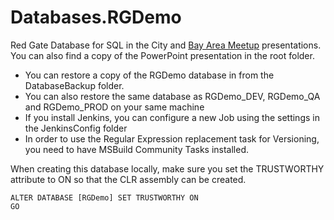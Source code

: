 Databases.RGDemo
================

Red Gate Database for SQL in the City and [Bay Area Meetup](http://bit.ly/11QTbi3) presentations.
You can also find a copy of the PowerPoint presentation in the root folder.


* You can restore a copy of the RGDemo database in from the DatabaseBackup folder.
* You can also restore the same database as RGDemo_DEV, RGDemo_QA and RGDemo_PROD on your same machine
* If you install Jenkins, you can configure a new Job using the settings in the JenkinsConfig folder
* In order to use the Regular Expression replacement task for Versioning, you need to have MSBuild Community Tasks installed.


When creating this database locally, make sure you set the TRUSTWORTHY attribute to ON so that the CLR assembly can be created.

    ALTER DATABASE [RGDemo] SET TRUSTWORTHY ON
    GO

